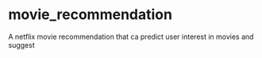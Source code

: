 # movie_recommendation
A netflix movie recommendation that ca predict user interest in movies and suggest
